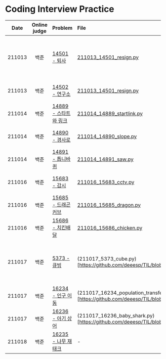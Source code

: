 # Coding Interview Practice
|Date|Online judge|Problem|File|Note|
|:---:|:---:|:---|:---|:---|
|211013|백준|[14501 - 퇴사](https://www.acmicpc.net/problem/14501)|[211013_14501_resign.py](https://github.com/deeesp/TIL/blob/master/Algorithm/211013_14501_resign.py)|17 상반기 DP 복습 필요|
|211013|백준|[14502 - 연구소](https://www.acmicpc.net/problem/14502)|[211013_14501_resign.py](https://github.com/deeesp/TIL/blob/master/Algorithm/211013_14501_resign.py)|17 상반기|
|211014|백준|[14889 - 스타트와 링크](https://www.acmicpc.net/problem/14889)|[211014_14889_startlink.py](https://github.com/deeesp/TIL/blob/master/Algorithm/211014_14889_startlink.py)|17 하반기|
|211014|백준|[14890 - 경사로](https://www.acmicpc.net/problem/14890)|[211014_14890_slope.py](https://github.com/deeesp/TIL/blob/master/Algorithm/211014_14890_slope.py)|17 하반기|
|211014|백준|[14891 - 톱니바퀴](https://www.acmicpc.net/problem/14891)|[211014_14891_saw.py](https://github.com/deeesp/TIL/blob/master/Algorithm/211014_14891_saw.py)|17 하반기|
|211016|백준|[15683 - 감시](https://www.acmicpc.net/problem/15683)|[211016_15683_cctv.py](https://github.com/deeesp/TIL/blob/master/Algorithm/211016_15683_cctv.py)|18 상반기|
|211016|백준|[15685 - 드래곤 커브](https://www.acmicpc.net/problem/15685)|[211016_15685_dragon.py](https://github.com/deeesp/TIL/blob/master/Algorithm/211016_15685_dragon.py)|18 상반기|
|211016|백준|[15686 - 치킨배달](https://www.acmicpc.net/problem/15686)|[211016_15686_chicken.py](https://github.com/deeesp/TIL/blob/master/Algorithm/211016_15686_chicken.py)|18 상반기|
|211017|백준|[5373 - 큐빙](https://www.acmicpc.net/problem/5373)|(211017_5373_cube.py)[https://github.com/deeesp/TIL/blob/master/Algorithm/211017_5373_cube.py]|18 하반기, 구현 복습 필요|
|211017|백준|[16234 - 인구 이동](https://www.acmicpc.net/problem/16234)|(211017_16234_population_transfer.py)[https://github.com/deeesp/TIL/blob/master/Algorithm/211017_16234_population_transfer.py]|18 하반기|
|211017|백준|[16236 - 아기 상어](https://www.acmicpc.net/problem/16236)|(211017_16236_baby_shark.py)[https://github.com/deeesp/TIL/blob/master/Algorithm/211017_16236_baby_shark.py]|18 하반기|
|211018|백준|[16235 - 나무 재태크](https://www.acmicpc.net/problem/16235)|-|18 하반기|
